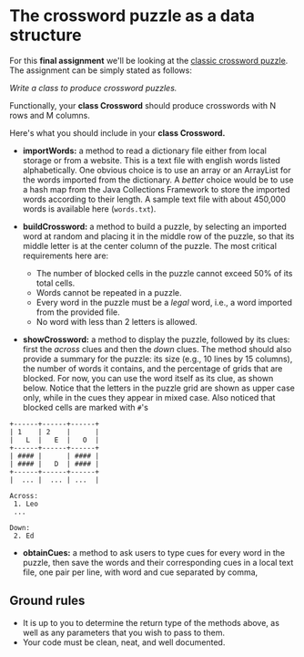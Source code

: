 # The crossword puzzle as a data structure

For this **final assignment** we'll be looking at the [classic crossword puzzle](https://en.wikipedia.org/wiki/Crossword). The assignment can be simply stated as follows:

*Write a class to produce crossword puzzles.*

Functionally, your **class Crossword** should produce crosswords with N rows and M columns.

Here's what you should include in your **class Crossword.**

 * **importWords:** a method to read a dictionary file either from local storage or from a website. This is a text file with english words listed alphabetically. One obvious choice is to use an array or an ArrayList for the words imported from the dictionary. A *better* choice would be to use a hash map from the Java Collections Framework to store the imported words according to their length. A sample text file with about 450,000 words is available here (`words.txt`).

* **buildCrossword:** a method to build a puzzle, by selecting an imported word at random and placing it in the middle row of the puzzle, so that its middle letter is at the center column of the puzzle. The most critical requirements here are:
 
  * The number of blocked cells in the puzzle cannot exceed 50% of its total cells.
  * Words cannot be repeated in a puzzle.
  * Every word in the puzzle must be a *legal* word, i.e., a word imported from the provided file.
  * No word with less than 2 letters is allowed.

* **showCrossword:** a method to display the puzzle, followed by its clues: first the *across* clues and then the *down* clues. The method should also provide a summary for the puzzle: its size (e.g., 10 lines by 15 columns), the number of words it contains, and the percentage of grids that are blocked.  For now, you can use the word itself as its clue, as shown below. Notice that the letters in the puzzle grid are shown as upper case only, while in the cues they appear in mixed case. Also noticed that blocked cells are marked with `#`'s
```
+------+------+------+
| 1    | 2    |      |
|   L  |   E  |   O  |
+------+------+------+
| #### |      | #### |
| #### |   D  | #### |
+------+------+------+
|  ... |  ... | ...  |

Across:
 1. Leo
 ...

Down:
 2. Ed
``` 


* **obtainCues:** a method to ask users to type cues for every word in the puzzle, then save the words and their corresponding cues in a local text file, one pair per line, with word and cue separated by comma,

## Ground rules

* It is up to you to determine the return type of the methods above, as well as any parameters that you wish to pass to them.
* Your code must be clean, neat, and well documented.